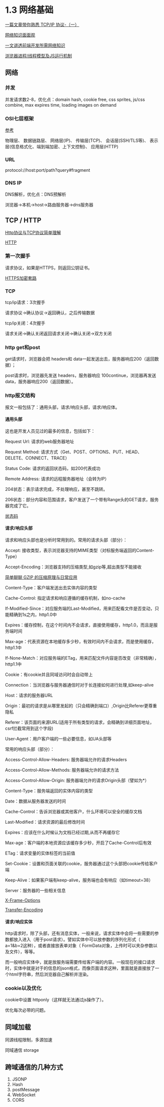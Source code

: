 # 1.3 网络基础

[一篇文章带你熟悉 TCP/IP 协议-（一）](https://segmentfault.com/a/1190000016771604)

[网络知识面面观](https://segmentfault.com/a/1190000016921268)

[一文讲透前端开发所需网络知识](https://segmentfault.com/a/1190000018038491)

[浏览器进程/线程模型及JS运行机制](https://blog.csdn.net/qiuchangjun/article/details/79761242)

## 网络

### 并发

并发请求数2-8，优化点：domain hash, cookie free, css sprites, js/css combine, max expires time, loading images on demand

### OSI七层框架

[参考](https://www.cnblogs.com/xianlei/p/tcpip_http.html)

物理层、 数据链路层、 网络层(IP)、 传输层(TCP)、 会话层(SSH/TLS等)、 表示层(信息格式化、端到端加密、上下文控制)、 应用层(HTTP)

### URL

protocol://host:port/path?query#fragment

### DNS IP

DNS解析，优化点：DNS预解析

浏览器->本机->host->路由服务器->dns服务器

## TCP / HTTP

[Http协议与TCP协议简单理解](https://www.cnblogs.com/dingjiaoyang/p/5326544.html)

[HTTP](https://developer.mozilla.org/zh-CN/docs/Web/HTTP)

### 第一次握手

请求协议，如果是HTTPS，则返回公钥证书。

[HTTPS加密套路](https://mp.weixin.qq.com/s/RSsEWxns066na8e-LjsZtA)

### TCP

tcp/ip请求：3次握手

请求协议->确认协议->返回确认，之后传输数据

tcp/ip关闭：4次握手

请求关闭->确认关闭返回请求关闭->确认关闭->双方关闭

### http get和post

get请求时，浏览器会把 headers和 data一起发送出去，服务器响应200（返回数据）；

post请求时，浏览器先发送 headers，服务器响应 100continue，浏览器再发送 data，服务器响应200（返回数据）。

### http报文结构

报文一般包括了：通用头部，请求/响应头部，请求/响应体。

#### 通用头部

这也是开发人员见过的最多的信息，包括如下：

Request Url: 请求的web服务器地址

Request Method: 请求方式（Get、POST、OPTIONS、PUT、HEAD、DELETE、CONNECT、TRACE）

Status Code: 请求的返回状态码，如200代表成功

Remote Address: 请求的远程服务器地址（会转为IP）

204状态：表示请求完成，不处理响应，甚至不跳转。

206状态：部分内容和范围请求，客户发送了一个带有Range头的GET请求，服务器完成了它。

[状态码](http://www.w3school.com.cn/tags/html_ref_httpmessages.asp)

#### 请求/响应头部

请求和响应头部也是分析时常用到的。常用的请求头部（部分）：

Accept: 接收类型，表示浏览器支持的MIME类型（对标服务端返回的Content-Type）

Accept-Encoding：浏览器支持的压缩类型,如gzip等,超出类型不能接收

[简单聊聊 GZIP 的压缩原理与日常应用](https://mp.weixin.qq.com/s/y43K5OL_9zdGDPd0yvHD7A)

Content-Type：客户端发送出去实体内容的类型

Cache-Control: 指定请求和响应遵循的缓存机制，如no-cache

If-Modified-Since：对应服务端的Last-Modified，用来匹配看文件是否变动，只能精确到1s之内，http1.0中

Expires：缓存控制，在这个时间内不会请求，直接使用缓存，http1.0，而且是服务端时间

Max-age：代表资源在本地缓存多少秒，有效时间内不会请求，而是使用缓存，http1.1中

If-None-Match：对应服务端的ETag，用来匹配文件内容是否改变（非常精确），http1.1中

Cookie：有cookie并且同域访问时会自动带上

Connection：当浏览器与服务器通信时对于长连接如何进行处理,如keep-alive

Host：请求的服务器URL

Origin：最初的请求是从哪里发起的（只会精确到端口）,Origin比Referer更尊重隐私

Referer：该页面的来源URL(适用于所有类型的请求，会精确到详细页面地址，csrf拦截常用到这个字段)

User-Agent：用户客户端的一些必要信息，如UA头部等

常用的响应头部（部分）：

Access-Control-Allow-Headers: 服务器端允许的请求Headers

Access-Control-Allow-Methods: 服务器端允许的请求方法

Access-Control-Allow-Origin: 服务器端允许的请求Origin头部（譬如为*）

Content-Type：服务端返回的实体内容的类型

Date：数据从服务器发送的时间

Cache-Control：告诉浏览器或其他客户，什么环境可以安全的缓存文档

Last-Modified：请求资源的最后修改时间

Expires：应该在什么时候认为文档已经过期,从而不再缓存它

Max-age：客户端的本地资源应该缓存多少秒，开启了Cache-Control后有效

ETag：请求变量的实体标签的当前值

Set-Cookie：设置和页面关联的cookie，服务器通过这个头部把cookie传给客户端

Keep-Alive：如果客户端有keep-alive，服务端也会有响应（如timeout=38）

Server：服务器的一些相关信息

[X-Frame-Options](http://www.css88.com/archives/5141)

[Transfer-Encoding](https://imququ.com/post/transfer-encoding-header-in-http.html)

#### 请求/响应实体

http请求时，除了头部，还有消息实体，一般来说，请求实体中会将一些需要的参数都放入进入（用于post请求）。譬如实体中可以放参数的序列化形式（ a=1&b=2这种），或者直接放表单对象（ FormData对象，上传时可以夹杂参数以及文件），等等。

而一般响应实体中，就是放服务端需要传给客户端的内容。一般现在的接口请求时，实体中就是对于的信息的json格式，而像页面请求这种，里面就是直接放了一个html字符串，然后浏览器自己解析并渲染。

### cookie以及优化

cookie中设置 httponly（这样就无法通过js操作了）。

优化每次必带的问题。

## 同域加载

同源线程限制，多源加速

同域通信 storage

## 跨域通信的几种方式

1. JSONP
2. Hash
3. postMessage
4. WebSocket
5. CORS
